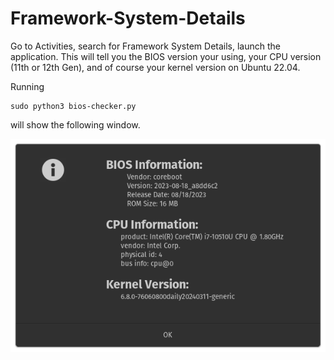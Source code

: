 # Framework-System-Details

Go to Activities, search for Framework System Details, launch the application. This will tell you the BIOS version your using, your CPU version (11th or 12th Gen), and of course your kernel version on Ubuntu 22.04.

Running

    sudo python3 bios-checker.py

will show the following window.

![screenshot](screenshot.png)

